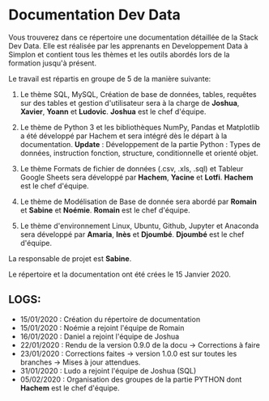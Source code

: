 # Documentation Dev Data

Vous trouverez dans ce répertoire une documentation détaillée de la Stack Dev Data. Elle est réalisée par les apprenants en Developpement Data à Simplon et contient tous les thèmes et les outils abordés lors de la formation jusqu'à présent.

Le travail est répartis en groupe de 5 de la manière suivante:

1. Le thème SQL, MySQL, Création de base de données, tables, requêtes sur des tables et gestion d'utilisateur sera à la charge de **Joshua**, **Xavier**, **Yoann** et **Ludovic**. **Joshua** est le chef d'équipe.

2. Le thème de Python 3 et les bibliothèques NumPy, Pandas et Matplotlib a été développé par Hachem et sera intégré dès le départ à la documentation. **Update** : Développement de la partie Python : Types de données, instruction fonction, structure, conditionnelle et orienté objet.

3. Le thème Formats de fichier de données (.csv, .xls, .sql) et Tableur Google Sheets sera développé par **Hachem**, **Yacine** et **Lotfi**. **Hachem** est le chef d'équipe.

4. Le thème de Modélisation de Base de donnée sera abordé par **Romain** et **Sabine** et **Noémie**. **Romain** est le chef d'équipe.

5. Le thème d'environnement Linux, Ubuntu, Github, Jupyter et Anaconda sera développé par **Amaria**, **Inès** et **Djoumbé**. **Djoumbé** est le chef d'équipe.

La responsable de projet est **Sabine**.

Le répertoire et la documentation ont été crées le 15 Janvier 2020.


## LOGS:

* 15/01/2020 : Création du répertoire de documentation
* 15/01/2020 : Noémie a rejoint l'équipe de Romain
* 16/01/2020 : Daniel a rejoint l'équipe de Joshua
* 22/01/2020 : Rendu de la version 0.9.0 de la docu -> Corrections à faire
* 23/01/2020 : Corrections faites -> version 1.0.0 est sur toutes les branches -> Mises à jour attendues.
* 31/01/2020 : Ludo a rejoint l'équipe de Joshua (SQL)
* 05/02/2020 : Organisation des groupes de la partie PYTHON dont **Hachem** est le chef d'équipe. 